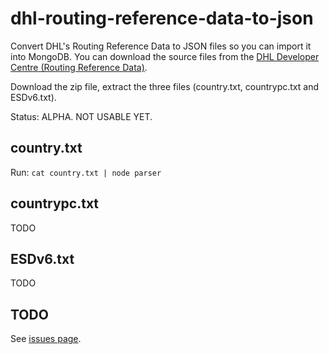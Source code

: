 # dhl-routing-reference-data-to-json

Convert DHL's Routing Reference Data to JSON files so you can import it into MongoDB. You can download the source files from the [DHL Developer Centre (Routing Reference Data)](http://www.dhl.co.uk/content/gb/en/express/resource_centre/integrated_shipping_solutions/developer_download_centre1.html).

Download the zip file, extract the three files (country.txt, countrypc.txt and ESDv6.txt).

Status: ALPHA. NOT USABLE YET.

## country.txt

Run: `cat country.txt | node parser`

## countrypc.txt

TODO

## ESDv6.txt

TODO

## TODO

See [issues page](https://github.com/leeprovoost/dhl-routing-reference-data-to-json/issues).

